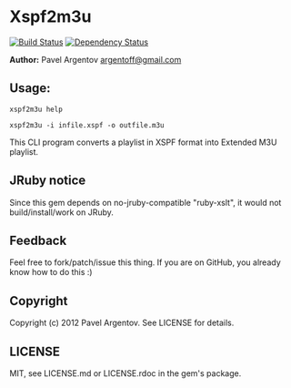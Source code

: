 # Xspf2m3u

[![Build Status](https://secure.travis-ci.org/argent-smith/xspf2m3u.png)](http://travis-ci.org/argent-smith/xspf2m3u) [![Dependency Status](https://gemnasium.com/argent-smith/xspf2m3u.png)](https://gemnasium.com/argent-smith/xspfm3u)

__Author:__ Pavel Argentov <argentoff@gmail.com>

## Usage:

    xspf2m3u help

    xspf2m3u -i infile.xspf -o outfile.m3u

This CLI program converts a playlist in XSPF format into Extended M3U playlist.

## JRuby notice

Since this gem depends on no-jruby-compatible "ruby-xslt", it would not
build/install/work on JRuby.

## Feedback

Feel free to fork/patch/issue this thing. If you are on GitHub, you already
know how to do this :) 

## Copyright

Copyright (c) 2012 Pavel Argentov. See LICENSE for details.

## LICENSE

MIT, see LICENSE.md or LICENSE.rdoc in the gem's package.
